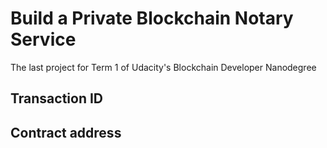 # Build a Private Blockchain Notary Service

The last project for Term 1 of Udacity's Blockchain Developer Nanodegree

## Transaction ID

## Contract address
